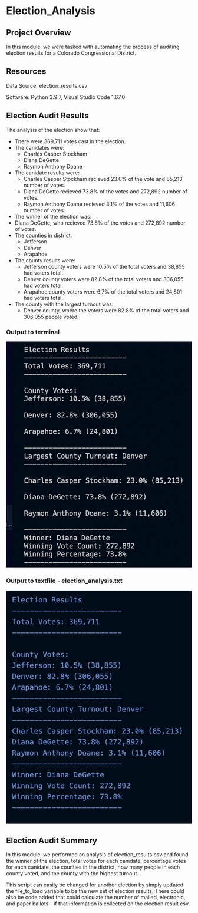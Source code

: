 # Election_Analysis

## Project Overview

In this module, we were tasked with automating the process of auditing election results for a Colorado Congressional District. 

## Resources 

Data Source: election_results.csv

Software: Python 3.9.7, Visual Studio Code 1.67.0

## Election Audit Results 

The analysis of the election show that:
* There were 369,711 votes cast in the election. 
* The canidates were:
  * Charles Casper Stockham
  * Diana DeGette
  * Raymon Anthony Doane 
* The canidate results were: 
  * Charles Casper Stockham recieved 23.0% of the vote and 85,213 number of votes.
  * Diana DeGette recieved 73.8% of the votes and 272,892 number of votes.
  * Raymon Anthony Doane recieved 3.1% of the votes and 11,606 number of votes.
 * The winner of the election was:
  * Diana DeGette, who recieved 73.8% of the votes and 272,892 number of votes.
* The counties in district:
  * Jefferson 
  * Denver 
  * Arapahoe 
* The county results were:
  * Jefferson county voters were 10.5% of the total voters and 38,855 had voters total. 
  * Denver county voters were 82.8% of the total voters and 306,055 had voters total.
  * Arapahoe county voters were 6.7% of the total voters and 24,801 had voters total. 
* The county with the largest turnout was:
  * Denver county, where the voters were 82.8% of the total voters and 306,055 people voted. 

### Output to terminal 
![output_terminal](Resources/output_terminal.png)

### Output to textfile - election_analysis.txt
![output_textfile](Resources/output_textfile.png)


## Election Audit Summary 

In this module, we performed an analysis of election_results.csv and found the winner of the election, total votes for each canidate, percentage votes for each canidate, the counties in the district, how many people in each county voted, and the county with the highest turnout. 

This script can easily be changed for another election by simply updated the file_to_load variable to be the new set of election results. There could also be code added that could calculate the number of mailed, electronic, and paper ballots - if that information is collected on the election result csv. 
